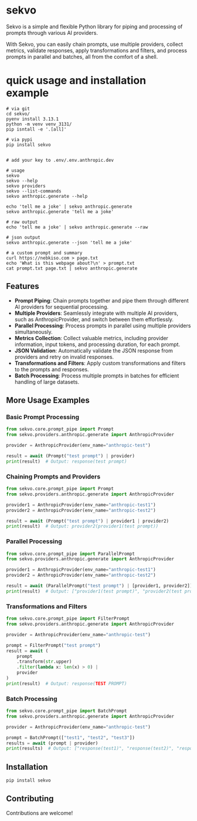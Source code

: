 # sekvo

Sekvo is a simple and flexible Python library for piping and processing of prompts through various AI providers. 

With Sekvo, you can easily chain prompts, use multiple providers, collect metrics, validate responses, apply transformations and filters, and process prompts in parallel and batches, all from the comfort of a shell.

# quick usage and installation example

```
# via git
cd sekvo/
pyenv install 3.13.1
python -m venv venv_3131/
pip isntall -e '.[all]'

# via pypi
pip install sekvo


# add your key to .env/.env.anthropic.dev

# usage
sekvo
sekvo --help
sekvo providers
sekvo --list-commands
sekvo anthropic.generate --help

echo 'tell me a joke' | sekvo anthropic.generate
sekvo anthropic.generate 'tell me a joke'

# raw output
echo 'tell me a joke' | sekvo anthropic.generate --raw

# json output
sekvo anthropic.generate --json 'tell me a joke'

# a custom prompt and summary
curl https://nebkiso.com > page.txt
echo 'What is this webpage about?\n' > prompt.txt
cat prompt.txt page.txt | sekvo anthropic.generate
```

## Features

- **Prompt Piping**: Chain prompts together and pipe them through different AI providers for sequential processing.
- **Multiple Providers**: Seamlessly integrate with multiple AI providers, such as AnthropicProvider, and switch between them effortlessly.
- **Parallel Processing**: Process prompts in parallel using multiple providers simultaneously.
- **Metrics Collection**: Collect valuable metrics, including provider information, input tokens, and processing duration, for each prompt.
- **JSON Validation**: Automatically validate the JSON response from providers and retry on invalid responses.
- **Transformations and Filters**: Apply custom transformations and filters to the prompts and responses.
- **Batch Processing**: Process multiple prompts in batches for efficient handling of large datasets.

## More Usage Examples

### Basic Prompt Processing

```python
from sekvo.core.prompt_pipe import Prompt
from sekvo.providers.anthropic.generate import AnthropicProvider

provider = AnthropicProvider(env_name="anthropic-test")

result = await (Prompt("test prompt") | provider)
print(result)  # Output: response(test prompt)
```

### Chaining Prompts and Providers

```python
from sekvo.core.prompt_pipe import Prompt
from sekvo.providers.anthropic.generate import AnthropicProvider

provider1 = AnthropicProvider(env_name="anthropic-test1")
provider2 = AnthropicProvider(env_name="anthropic-test2")

result = await (Prompt("test prompt") | provider1 | provider2)
print(result)  # Output: provider2(provider1(test prompt))
```

### Parallel Processing

```python
from sekvo.core.prompt_pipe import ParallelPrompt
from sekvo.providers.anthropic.generate import AnthropicProvider

provider1 = AnthropicProvider(env_name="anthropic-test1")
provider2 = AnthropicProvider(env_name="anthropic-test2")

result = await (ParallelPrompt("test prompt") | [provider1, provider2])
print(result)  # Output: ["provider1(test prompt)", "provider2(test prompt)"]
```

### Transformations and Filters

```python
from sekvo.core.prompt_pipe import FilterPrompt
from sekvo.providers.anthropic.generate import AnthropicProvider

provider = AnthropicProvider(env_name="anthropic-test")

prompt = FilterPrompt("test prompt")
result = await (
    prompt
    .transform(str.upper)
    .filter(lambda x: len(x) > 0) |
    provider
)
print(result)  # Output: response(TEST PROMPT)
```

### Batch Processing

```python
from sekvo.core.prompt_pipe import BatchPrompt
from sekvo.providers.anthropic.generate import AnthropicProvider

provider = AnthropicProvider(env_name="anthropic-test")

prompt = BatchPrompt(["test1", "test2", "test3"])
results = await (prompt | provider)
print(results)  # Output: ["response(test1)", "response(test2)", "response(test3)"]
```

## Installation

```bash
pip install sekvo
```

## Contributing

Contributions are welcome!
